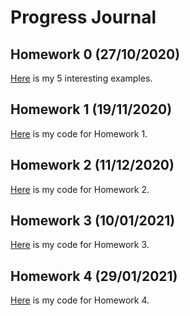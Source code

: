 # Progress Journal

## Homework 0 (27/10/2020)

[Here](files/homework0.html) is my 5 interesting examples.

## Homework 1 (19/11/2020) 

[Here](files/homework1.html) is my code for Homework 1.

## Homework 2 (11/12/2020)

[Here](files/homework2.html) is my code for Homework 2.

## Homework 3 (10/01/2021)

[Here](files/homework3.html) is my code for Homework 3.

## Homework 4 (29/01/2021)

[Here](files/homework4.html) is my code for Homework 4.

